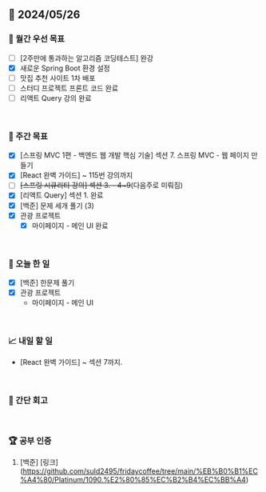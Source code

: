 ## 📅 2024/05/26

### 🚀 월간 우선 목표

- [ ] [2주만에 통과하는 알고리즘 코딩테스트] 완강
- [x] 새로운 Spring Boot 환경 설정
- [ ] 맛집 추천 사이트 1차 배포
- [ ] 스터디 프로젝트 프론트 코드 완료
- [ ] 리액트 Query 강의 완료

<br />

### 👏 주간 목표

- [x] [스프링 MVC 1편 - 백엔드 웹 개발 핵심 기술] 섹션 7. 스프링 MVC - 웹 페이지 만들기
- [x] [React 완벽 가이드] ~ 115번 강의까지
- [ ] ~~[스프링 시큐리티 강의] 섹션 3. - 4~9~~(다음주로 미뤄짐)
- [x] [리액트 Query] 섹션 1. 완료
- [x] [백준] 문제 세개 풀기 (3)
- [x] 관광 프로젝트
  - [x] 마이페이지 - 메인 UI 완료

<br />

### 💯 오늘 한 일

- [x] [백준] 한문제 풀기
- [x] 관광 프로젝트
  - 마이페이지 - 메인 UI

<br />

### 📈 내일 할 일

- [React 완벽 가이드] ~ 섹션 7까지.

<br />

### 🤔 간단 회고

<br />

### 🏆 공부 인증

1. [백준]
   [링크] (https://github.com/suld2495/fridaycoffee/tree/main/%EB%B0%B1%EC%A4%80/Platinum/1090.%E2%80%85%EC%B2%B4%EC%BB%A4)
